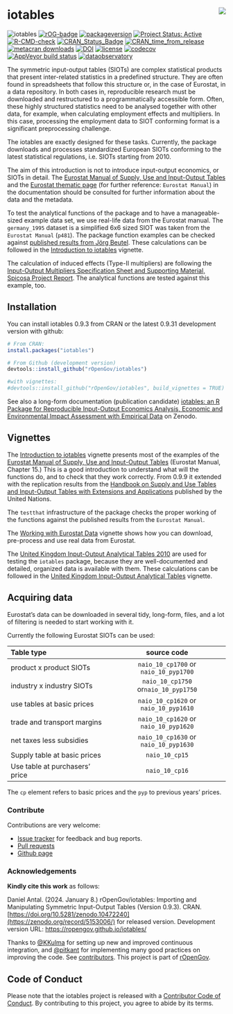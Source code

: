 <!-- README.md is generated from README.Rmd. Please edit that file -->

# iotables <img src="man/figures/logo.png" align="right" />

<!-- <img src="/man/figures/logo.png" align="right" height="205 width="205"/>-->

![iotables](man/figures/logo20.png)
[![rOG-badge](https://ropengov.github.io/rogtemplate/reference/figures/ropengov-badge.svg)](https://ropengov.org/)
[![packageversion](https://img.shields.io/badge/Package%20version-0.9.31-orange.svg?style=flat-square)](https://github.com/rOpenGov/iotables/commits/master)
[![Project Status:
Active](https://www.repostatus.org/badges/latest/active.svg)](https://www.repostatus.org/#active)
[![R-CMD-check](https://github.com/rOpenGov/iotables/workflows/R-CMD-check/badge.svg)](https://github.com/rOpenGov/iotables/actions)
[![CRAN_Status_Badge](https://www.r-pkg.org/badges/version/iotables)](https://cran.r-project.org/package=iotables)
[![CRAN_time_from_release](https://www.r-pkg.org/badges/ago/iotables)](https://cran.r-project.org/package=iotables)
[![metacran
downloads](https://cranlogs.r-pkg.org/badges/iotables)](https://cran.r-project.org/package=iotables)
[![DOI](https://zenodo.org/badge/DOI/10.5281/zenodo.10472240.svg)](https://doi.org/10.5281/zenodo.10472240/)
[![license](https://img.shields.io/badge/license-MIT%20+%20file%20LICENSE-lightgrey.svg)](https://choosealicense.com/)
[![codecov](https://codecov.io/gh/rOpenGov/iotables/branch/master/graph/badge.svg)](https://app.codecov.io/gh/rOpenGov/iotables)
[![AppVeyor build
status](https://ci.appveyor.com/api/projects/status/github/rOpenGov/iotables?branch=master&svg=true)](https://ci.appveyor.com/project/rOpenGov/iotables)
[![dataobservatory](https://img.shields.io/badge/ecosystem-dataobservatory.eu-3EA135.svg)](https://dataobservatory.eu/)

The symmetric input-output tables (SIOTs) are complex statistical
products that present inter-related statistics in a predefined
structure. They are often found in spreadsheets that follow this
structure or, in the case of Eurostat, in a data repository. In both
cases in, reproducible research must be downloaded and restructured to a
programmatically accessible form. Often, these highly structured
statistics need to be analysed together with other data, for example,
when calculating employment effects and multipliers. In this case,
processing the employment data to SIOT conforming format is a
significant preprocessing challenge.

The iotables are exactly designed for these tasks. Currently, the
package downloads and processes standardized European SIOTs conforming
to the latest statistical regulations, i.e. SIOTs starting from 2010.

The aim of this introduction is not to introduce input-output economics,
or SIOTs in detail. The [Eurostat Manual of Supply, Use and Input-Output
Tables](https://ec.europa.eu/eurostat/en/web/products-manuals-and-guidelines/-/KS-RA-07-013)
and the [Eurostat thematic
page](https://ec.europa.eu/eurostat/web/esa-supply-use-input-tables/overview)
(for further reference: `Eurostat Manual`) in the documentation should
be consulted for further information about the data and the metadata.

To test the analytical functions of the package and to have a
manageable-sized example data set, we use real-life data from the
Eurostat manual. The `germany_1995` dataset is a simplified 6x6 sized
SIOT was taken from the `Eurostat Manual` (`p481`). The package function
examples can be checked against [published results from Jörg
Beutel](https://ec.europa.eu/eurostat/documents/3859598/5902113/KS-RA-07-013-EN.PDF/b0b3d71e-3930-4442-94be-70b36cea9b39?version=1.0).
These calculations can be followed in the [Introduction to
iotables](https://iotables.dataobservatory.eu/articles/intro.html)
vignette.

The calculation of induced effects (Type-II multipliers) are following
the [Input-Output Multipliers Specification Sheet and Supporting
Material, Spicosa Project
Report](https://web.archive.org/web/20220331124544/www.coastal-saf.eu/output-step/pdf/Specification%20sheet%20I_O_final.pdf).
The analytical functions are tested against this example, too.

## Installation

You can install iotables 0.9.3 from CRAN or the latest 0.9.31
development version with github:

``` r
# From CRAN:
install.packages("iotables")

# From Github (development version)
devtools::install_github("rOpenGov/iotables")

#with vignettes:
#devtools::install_github("rOpenGov/iotables", build_vignettes = TRUE)
```

See also a long-form documentation (publication candidate) [iotables: an
R Package for Reproducible Input-Output Economics Analysis, Economic and
Environmental Impact Assessment with Empirical
Data](https://zenodo.org/record/5887038#.Ye2ovv7MLIU) on Zenodo.

## Vignettes

The [Introduction to
iotables](https://iotables.dataobservatory.eu/articles/intro.html)
vignette presents most of the examples of the [Eurostat Manual of
Supply, Use and Input-Output
Tables](https://ec.europa.eu/eurostat/documents/3859598/5902113/KS-RA-07-013-EN.PDF/b0b3d71e-3930-4442-94be-70b36cea9b39?version=1.0)
(Eurostat Manual, Chapter 15.) This is a good introduction to understand
what will the functions do, and to check that they work correctly. From
0.9.9 it extended with the replication results from the [Handbook on
Supply and Use Tables and Input-Output Tables with Extensions and
Applications](https://unstats.un.org/unsd/nationalaccount/docs/SUT_IOT_HB_Final_Cover.pdf)
published by the United Nations.

The `testthat` infrastructure of the package checks the proper working
of the functions against the published results from the
`Eurostat Manual`.

The [Working with Eurostat
Data](https://iotables.dataobservatory.eu/articles/working_with_eurostat.html)
vignette shows how you can download, pre-process and use real data from
Eurostat.

The [United Kingdom Input-Output Analytical Tables
2010](https://webarchive.nationalarchives.gov.uk/20160114044923/http://www.ons.gov.uk/ons/rel/input-output/input-output-analytical-tables/2010/index.html)
are used for testing the `iotables` package, because they are
well-documented and detailed, organized data is available with them.
These calculations can be followed in the [United Kingdom Input-Output
Analytical
Tables](https://iotables.dataobservatory.eu/articles/united_kingdom_2010.html)
vignette.

## Acquiring data

Eurostat’s data can be downloaded in several tidy, long-form, files, and
a lot of filtering is needed to start working with it.

Currently the following Eurostat SIOTs can be used:

| Table type                     |              source code              |
|:-------------------------------|:-------------------------------------:|
| product x product SIOTs        | `naio_10_cp1700` or `naio_10_pyp1700` |
| industry x industry SIOTs      | `naio_10_cp1750` or`naio_10_pyp1750`  |
| use tables at basic prices     | `naio_10_cp1620` or `naio_10_pyp1610` |
| trade and transport margins    | `naio_10_cp1620` or `naio_10_pyp1620` |
| net taxes less subsidies       | `naio_10_cp1630` or `naio_10_pyp1630` |
| Supply table at basic prices   |            `naio_10_cp15`             |
| Use table at purchasers’ price |            `naio_10_cp16`             |

The `cp` element refers to basic prices and the `pyp` to previous years’
prices.

### Contribute

Contributions are very welcome:

- [Issue tracker](https://github.com/ropengov/iotables/issues) for
  feedback and bug reports.
- [Pull requests](https://github.com/ropengov/iotables/)
- [Github page](https://github.com/ropengov/iotables/)

### Acknowledgements

**Kindly cite this work** as follows:

Daniel Antal. (2024. January 8.) rOpenGov/iotables: Importing and
Manipulating Symmetric Input-Output Tables (Version 0.9.3). CRAN.
[https://doi.org/10.5281/zenodo.10472240](https://zenodo.org/record/5153006/)
for released version. Development version URL:
<https://ropengov.github.io/iotables/>

Thanks to [@KKulma](https://github.com/KKulma/) for setting up new and
improved continuous integration, and
[@pitkant](https://github.com/pitkant) for implementing many good
practices on improving the code. See
[contributors](https://github.com/ropengov/iotables/graphs/contributors).
This project is part of [rOpenGov](https://ropengov.org).

## Code of Conduct

Please note that the iotables project is released with a [Contributor
Code of
Conduct](https://contributor-covenant.org/version/2/0/CODE_OF_CONDUCT.html).
By contributing to this project, you agree to abide by its terms.
